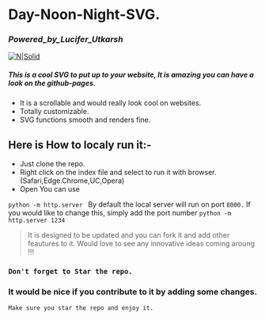 # Day-Noon-Night-SVG.
### _Powered_by_Lucifer_Utkarsh_
[![N|Solid](https://img.shields.io/badge/Powered%20by-LuciferUtkarsh-green)](https://www.luciferutkarsh.ml/)

##### This is a cool SVG to put up to your website, It is amazing you can have a look on the github-pages.
- It is a scrollable and would really look cool on websites.
- Totally customizable.
- SVG functions smooth and renders fine.

## Here is How to localy run it:-
- Just clone the repo.
- Right click on the index file and select to run it with browser.(Safari,Edge.Chrome,UC,Opera)
- Open You can use 

```python -m http.server ```
By default the local server will run on port ```8000.``` If you would like to change this, simply add the port number
```python -m http.server 1234```


> It is designed to be updated and you can fork it and 
add other feautures to  it. 
Would love to see any innovative ideas coming aroung !!!
### ```Don't forget to Star the repo.```
### It would be nice if you contribute to it by adding some changes.
    Make sure you star the repo and enjoy it.
